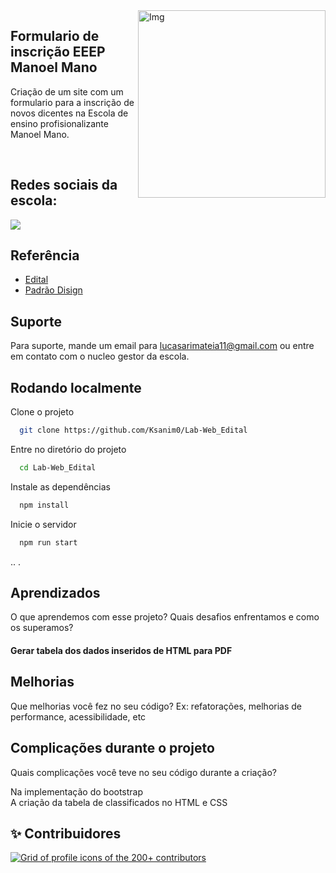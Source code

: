 


<img src="https://raw.githubusercontent.com/iuricode/iuricode/6944132fcd081de8097a0fa9c97a3110325dfc3e/logo.svg" width="300px" min-width="300px" max-width="300px" align="right" alt="Img">

<h2>Formulario de inscrição EEEP Manoel Mano</h2>

<p>Criação de um site com um formulario para a inscrição de novos dicentes na Escola de ensino profisionalizante Manoel Mano.</p>

</br>

## Redes sociais da escola:

<div align="left">
  <a href="https://www.instagram.com/eeepmanoelmano/" alt="Instagram">
    <img src="https://img.shields.io/badge/-Instagram-ff3a5e?style=for-the-badge&logo=Instagram&logoColor=FFF"/>
  </a>
 
 ## Referência

 - [Edital](https://www.crede13.seduc.ce.gov.br/2021/12/08/edital-de-selecao-para-alunos-2022-da-eeep-manoel-mano-crateus/)
 - [Padrão Disign](https://drive.google.com/file/d/12E7VhyGMcMKk8xrO5K9vQBePep3xjL6b/view)
 

## Suporte

Para suporte, mande um email para lucasarimateia11@gmail.com ou entre em contato com o nucleo gestor da escola.


 
 
 
 
## Rodando localmente

Clone o projeto

```bash
  git clone https://github.com/Ksanim0/Lab-Web_Edital
```

Entre no diretório do projeto

```bash
  cd Lab-Web_Edital
```

Instale as dependências

```bash
  npm install
```

Inicie o servidor

```bash
  npm run start
```


 ..
  .
 
 

## Aprendizados

O que aprendemos com esse projeto? Quais desafios enfrentamos e como os superamos?

<h4>Gerar tabela dos dados inseridos de HTML para PDF</h4>


## Melhorias

Que melhorias você fez no seu código? Ex: refatorações, melhorias de performance, acessibilidade, etc

 
## Complicações durante o projeto

Quais complicações você teve no seu código durante a criação?
  
Na implementação do bootstrap <br>
A criação da tabela de classificados no HTML e CSS
 
 
 
## ✨ Contribuidores 

<a href="https://github.com/Ksanim0/Lab-Web_Edital/graphs/contributors">

  <img alt="Grid of profile icons of the 200+ contributors" src="https://contrib.rocks/image?repo=Ksanim0/Lab-Web_Edital" />

</a>
